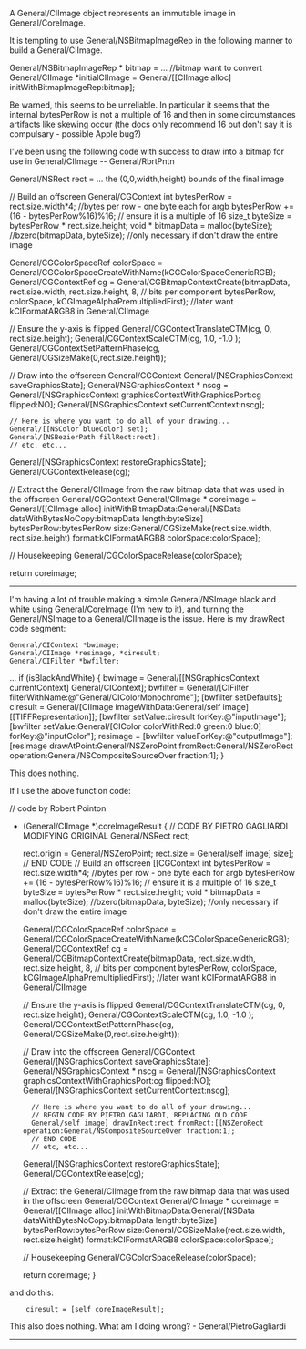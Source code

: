 A General/CIImage object represents an immutable image in General/CoreImage.

It is tempting to use General/NSBitmapImageRep in the following manner to build a General/CIImage.
    
General/NSBitmapImageRep * bitmap = ... //bitmap want to convert
General/CIImage *initialCIImage = General/[[CIImage alloc] initWithBitmapImageRep:bitmap];

Be warned, this seems to be unreliable. In particular it seems that the internal bytesPerRow is not a multiple of 16 and
then in some circumstances artifacts like skewing occur (the docs only recommend 16 but don't say it is compulsary - possible Apple bug?)

I've been using the following code with success to draw into a bitmap for use in General/CIImage -- General/RbrtPntn
    
General/NSRect rect = ... the (0,0,width,height) bounds of the final image

// Build an offscreen General/CGContext
int bytesPerRow = rect.size.width*4;			//bytes per row - one byte each for argb
bytesPerRow += (16 - bytesPerRow%16)%16;		// ensure it is a multiple of 16
size_t byteSize = bytesPerRow * rect.size.height;
void * bitmapData = malloc(byteSize); 
//bzero(bitmapData, byteSize); //only necessary if don't draw the entire image
	
General/CGColorSpaceRef colorSpace = General/CGColorSpaceCreateWithName(kCGColorSpaceGenericRGB); 
General/CGContextRef cg = General/CGBitmapContextCreate(bitmapData,
	rect.size.width,
	rect.size.height,
	8, // bits per component
	bytesPerRow,
	colorSpace,
	kCGImageAlphaPremultipliedFirst); //later want kCIFormatARGB8 in General/CIImage

// Ensure the y-axis is flipped
General/CGContextTranslateCTM(cg, 0, rect.size.height);	
General/CGContextScaleCTM(cg, 1.0, -1.0 );
General/CGContextSetPatternPhase(cg, General/CGSizeMake(0,rect.size.height)); 
	
// Draw into the offscreen General/CGContext
General/[NSGraphicsContext saveGraphicsState];
General/NSGraphicsContext * nscg = General/[NSGraphicsContext graphicsContextWithGraphicsPort:cg flipped:NO];
General/[NSGraphicsContext setCurrentContext:nscg];
		
	// Here is where you want to do all of your drawing...
	General/[[NSColor blueColor] set];
	General/[NSBezierPath fillRect:rect];
	// etc, etc...

General/[NSGraphicsContext restoreGraphicsState];
General/CGContextRelease(cg);

// Extract the General/CIImage from the raw bitmap data that was used in the offscreen General/CGContext
General/CIImage * coreimage = General/[[CIImage alloc] 
	initWithBitmapData:General/[NSData dataWithBytesNoCopy:bitmapData length:byteSize] 
	bytesPerRow:bytesPerRow 
	size:General/CGSizeMake(rect.size.width, rect.size.height) 
	format:kCIFormatARGB8
	colorSpace:colorSpace];
	
// Housekeeping
General/CGColorSpaceRelease(colorSpace); 
	
return coreimage;


----
I'm having a lot of trouble making a simple General/NSImage black and white using General/CoreImage (I'm new to it), and turning the General/NSImage to a General/CIImage is the issue. Here is my drawRect code segment:

    
	General/CIContext *bwimage;
	General/CIImage *resimage, *ciresult;
	General/CIFilter *bwfilter;
...
	if (isBlackAndWhite) {
		bwimage = General/[[NSGraphicsContext currentContext] General/CIContext];
		bwfilter = General/[CIFilter filterWithName:@"General/CIColorMonochrome"];
		[bwfilter setDefaults];
		ciresult = General/[CIImage imageWithData:General/self image] [[TIFFRepresentation]];
		[bwfilter setValue:ciresult forKey:@"inputImage"];
		[bwfilter setValue:General/[CIColor colorWithRed:0 green:0 blue:0] forKey:@"inputColor"];
		resimage = [bwfilter valueForKey:@"outputImage"];
		[resimage drawAtPoint:General/NSZeroPoint fromRect:General/NSZeroRect operation:General/NSCompositeSourceOver fraction:1];
	}


This does nothing.

If I use the above function code:

    
// code by Robert Pointon
- (General/CIImage *)coreImageResult
{
	// CODE BY PIETRO GAGLIARDI MODIFYING ORIGINAL
	General/NSRect rect;
	
	rect.origin = General/NSZeroPoint;
	rect.size = General/self image] size];
	// END CODE
	// Build an offscreen [[CGContext
	int bytesPerRow = rect.size.width*4;			//bytes per row - one byte each for argb
	bytesPerRow += (16 - bytesPerRow%16)%16;		// ensure it is a multiple of 16
	size_t byteSize = bytesPerRow * rect.size.height;
	void * bitmapData = malloc(byteSize); 
	//bzero(bitmapData, byteSize); //only necessary if don't draw the entire image
		
	General/CGColorSpaceRef colorSpace = General/CGColorSpaceCreateWithName(kCGColorSpaceGenericRGB); 
	General/CGContextRef cg = General/CGBitmapContextCreate(bitmapData,
		rect.size.width,
		rect.size.height,
		8, // bits per component
		bytesPerRow,
		colorSpace,
		kCGImageAlphaPremultipliedFirst); //later want kCIFormatARGB8 in General/CIImage

	// Ensure the y-axis is flipped
	General/CGContextTranslateCTM(cg, 0, rect.size.height);	
	General/CGContextScaleCTM(cg, 1.0, -1.0 );
	General/CGContextSetPatternPhase(cg, General/CGSizeMake(0,rect.size.height)); 
		
	// Draw into the offscreen General/CGContext
	General/[NSGraphicsContext saveGraphicsState];
	General/NSGraphicsContext * nscg = General/[NSGraphicsContext graphicsContextWithGraphicsPort:cg flipped:NO];
	General/[NSGraphicsContext setCurrentContext:nscg];
			
		// Here is where you want to do all of your drawing...
		// BEGIN CODE BY PIETRO GAGLIARDI, REPLACING OLD CODE
		General/self image] drawInRect:rect fromRect:[[NSZeroRect operation:General/NSCompositeSourceOver fraction:1];
		// END CODE
		// etc, etc...

	General/[NSGraphicsContext restoreGraphicsState];
	General/CGContextRelease(cg);

	// Extract the General/CIImage from the raw bitmap data that was used in the offscreen General/CGContext
	General/CIImage * coreimage = General/[[CIImage alloc] 
		initWithBitmapData:General/[NSData dataWithBytesNoCopy:bitmapData length:byteSize] 
		bytesPerRow:bytesPerRow 
		size:General/CGSizeMake(rect.size.width, rect.size.height) 
		format:kCIFormatARGB8
		colorSpace:colorSpace];
		
	// Housekeeping
	General/CGColorSpaceRelease(colorSpace); 
		
	return coreimage;
}


and do this:

    
		ciresult = [self coreImageResult];


This also does nothing. What am I doing wrong? - General/PietroGagliardi

----
